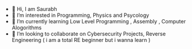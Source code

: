 - 👋 Hi, I am Saurabh
- 👀 I’m interested in Programming, Physics and Psycology
- 🌱 I’m currently learning Low Level Programming , Assembly , Computer Alogorithms
- 💞️ I’m looking to collaborate on Cybersecurity Projects, Reverse Engineering ( i am a total RE beginner but i wanna learn )

<!---
lucifer846/lucifer846 is a ✨ special ✨ repository because its `README.md` (this file) appears on your GitHub profile.
You can click the Preview link to take a look at your changes.
--->
